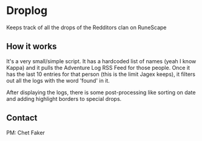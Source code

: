 # Droplog
Keeps track of all the drops of the Redditors clan on RuneScape

## How it works
It's a very small/simple script. It has a hardcoded list of names (yeah I know Kappa) and 
it pulls the Adventure Log RSS Feed for those people. Once it has the last 10 entries for that person
(this is the limit Jagex keeps), it filters out all the logs with the word 'found' in it.

After displaying the logs, there is some post-processing like sorting on date and adding highlight
borders to special drops.

## Contact

PM: Chet Faker
